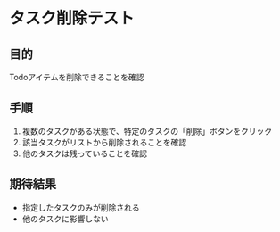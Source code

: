 # タスク削除テスト

## 目的
Todoアイテムを削除できることを確認

## 手順
1. 複数のタスクがある状態で、特定のタスクの「削除」ボタンをクリック
2. 該当タスクがリストから削除されることを確認
3. 他のタスクは残っていることを確認

## 期待結果
- 指定したタスクのみが削除される
- 他のタスクに影響しない